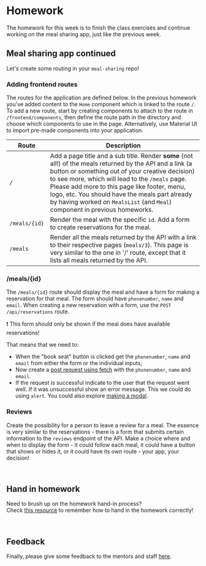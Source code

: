 # Homework

The homework for this week is to finish the class exercises and continue working on the meal sharing app, just like the previous week.

## Meal sharing app continued

Let's create some routing in your `meal-sharing` repo!

### **Adding frontend routes**

The routes for the application are defined below. In the previous homework you've added content to the `Home` component which is linked to the route `/`.
To add a new route, start by creating components to attach to the route in `/frontend/components`, then define the route path in the directory and choose which components to use in the page.
Alternatively, use Material UI to import pre-made components into your application.

| Route         | Description                                                                                                                                                                                                                                                             |
| ------------- | ----------------------------------------------------------------------------------------------------------------------------------------------------------------------------------------------------------------------------------------------------------------------- |
| `/`           | Add a page title and a sub title. Render **some** (not all!) of the meals returned by the API and a link (a button or something out of your creative decision) to see more, which will lead to the `/meals` page. Please add more to this page like footer, menu, logo, etc. You should have the meals part already by having worked on `MealsList` (and `Meal`) component in previous homeworks. |
| `/meals/{id}` | Render the meal with the specific `id`. Add a form to create reservations for the meal.                                                                                                                                                                                 |
| `/meals`      | Render all the meals returned by the API with a link to their respective pages (`meals/3`). This page is very similar to the one in '/' route, except that it lists all meals returned by the API.                                                          |

### **/meals/{id}**

The `/meals/{id}` route should display the meal and have a form for making a reservation for that meal. The form should have `phonenumber`, `name` and `email`. When creating a new reservation with a form, use the `POST /api/reservations` route.

❗ This form should only be shown if the meal does have available reservations!

That means that we need to:

- When the "book seat" button is clicked get the `phonenumber`, `name` and `email` from either the form or the individual inputs;
- Now create a [post request using fetch](https://developer.mozilla.org/en-US/docs/Web/API/Fetch_API/Using_Fetch#Supplying_request_options) with the `phonenumber`, `name` and `email`.
- If the request is successful indicate to the user that the request went well. If it was unsuccessful show an error message. This we could do using `alert`. You could also explore [making a modal](https://dev.to/franciscomendes10866/how-to-create-a-modal-in-react-3coc).

### **Reviews**

Create the possibility for a person to leave a review for a meal. The essence is very similar to the reservations - there is a form that submits certain information to the `reviews` endpoint of the API.
Make a choice where and when to display the form - it could follow each meal, it could have a button that shows or hides it, or it could have its own route - your app, your decision!

<br/>

## **Hand in homework**

Need to brush up on the homework hand-in process?<br/>
Check [this resource](https://github.com/HackYourFuture-CPH/Git/blob/main/homework_hand_in.md) to remember how to hand in the homework correctly!

<br/>

## **Feedback**

Finally, please give some feedback to the mentors and staff [here](https://forms.gle/t3FgysinXddDRJdM8).
